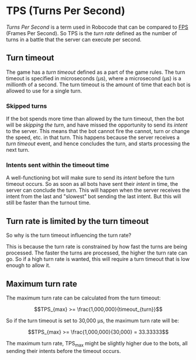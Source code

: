 # TPS (Turns Per Second)

_Turns Per Second_ is a term used in Robocode that can be compared to [FPS] (Frames Per Second). So TPS is the _turn
rate_ defined as the number of turns in a battle that the server can execute per second.

## Turn timeout

The game has a _turn timeout_ defined as a part of the game rules. The turn timeout is specified in microseconds (µs),
where a microsecond (µs) is a millionth of a second. The turn timeout is the amount of time that each bot is allowed to
use for a single turn.

### Skipped turns

If the bot spends more time than allowed by the turn timeout, then the bot will be _skipping the turn_, and have missed
the opportunity to send its _intent_ to the server. This means that the bot cannot fire the cannot, turn or change the
speed, etc. in that turn. This happens because the server receives a _turn timeout_ event, and hence concludes the turn,
and starts processing the next turn.

### Intents sent within the timeout time

A well-functioning bot will make sure to send its _intent_ before the turn timeout occurs. So as soon as all bots have
sent their _intent_ in time, the server can conclude the turn. This will happen when the server receives the intent from
the last and "slowest" bot sending the last intent. But this will still be faster than the turnout time.

## Turn rate is limited by the turn timeout

So why is the turn timeout influencing the turn rate?

This is because the turn rate is constrained by how fast the turns are being processed. The faster the turns are
processed, the higher the turn rate can go. So if a high turn rate is wanted, this will require a turn timeout that is
low enough to allow it.

## Maximum turn rate

The maximum turn rate can be calculated from the turn timeout:

$$TPS_{max} >= \frac{1,000,000}{timeout_{turn}}$$

So if the turn timeout is set to 30,000 µs, the maximum turn rate will be:

$$TPS_{max} >= \frac{1,000,000}{30,000} = 33.33333$$

The maximum turn rate, TPS<sub>max</sub> might be slightly higher due to the bots, all sending their intents before the
timeout occurs.

[FPS]: https://en.wikipedia.org/wiki/Frame_rate "Frame Rate and frames per second (FPS)"
